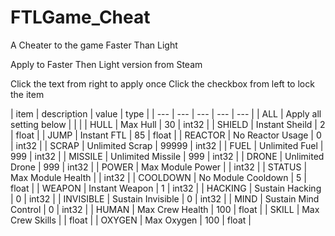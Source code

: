 # FTLGame_Cheat
A Cheater to the game Faster Than Light

Apply to Faster Then Light version from Steam 

Click the text from right to apply once
Click the checkbox from left to lock the item

| item | description | value | type |
| --- | --- | --- | --- | --- |
| ALL | Apply all setting below |  |  |
| HULL | Max Hull  | 30 | int32 |
| SHIELD | Instant Sheild | 2 | float |
| JUMP | Instant FTL | 85 | float |
| REACTOR | No Reactor Usage | 0 | int32 |
| SCRAP | Unlimited Scrap | 99999 | int32 |
| FUEL | Unlimited Fuel | 999 | int32 |
| MISSILE | Unlimited Missile | 999 | int32 |
| DRONE | Unlimited Drone | 999 | int32 |
| POWER | Max Module Power |  | int32 |
| STATUS | Max Module Health |  | int32 |
| COOLDOWN | No Module Cooldown | 5 | float |
| WEAPON | Instant Weapon | 1 | int32 |
| HACKING | Sustain Hacking | 0 | int32 |
| INVISIBLE | Sustain Invisible | 0 | int32 |
| MIND | Sustain Mind Control | 0 | int32 |
| HUMAN | Max Crew Health | 100 | float |
| SKILL | Max Crew Skills |  | float |
| OXYGEN | Max Oxygen | 100 | float |

